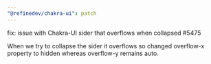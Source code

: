 ```yaml
---
"@refinedev/chakra-ui": patch
---
```


fix: issue with Chakra-UI sider that overflows when collapsed #5475

When we try to collapse the sider it overflows so changed overflow-x property to hidden whereas overflow-y remains auto.
